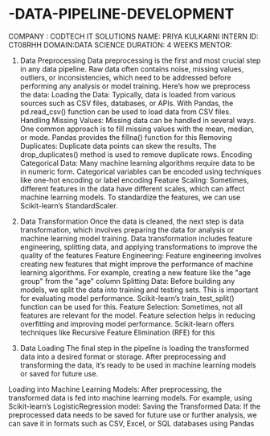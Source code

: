 # -DATA-PIPELINE-DEVELOPMENT
COMPANY : CODTECH IT SOLUTIONS
NAME: PRIYA KULKARNI
INTERN ID: CT08RHH
DOMAIN:DATA SCIENCE
DURATION: 4 WEEKS
MENTOR:


1. Data Preprocessing
Data preprocessing is the first and most crucial step in any data pipeline. Raw data often contains noise, missing values, outliers, or inconsistencies, which need to be addressed before performing any analysis or model training. Here’s how we preprocess the data:
Loading the Data: Typically, data is loaded from various sources such as CSV files, databases, or APIs. With Pandas, the pd.read_csv() function can be used to load data from CSV files.
Handling Missing Values: Missing data can be handled in several ways. One common approach is to fill missing values with the mean, median, or mode. Pandas provides the fillna() function for this
Removing Duplicates: Duplicate data points can skew the results. The drop_duplicates() method is used to remove duplicate rows.
Encoding Categorical Data: Many machine learning algorithms require data to be in numeric form. Categorical variables can be encoded using techniques like one-hot encoding or label encoding
Feature Scaling: Sometimes, different features in the data have different scales, which can affect machine learning models. To standardize the features, we can use Scikit-learn’s StandardScaler.

2. Data Transformation
Once the data is cleaned, the next step is data transformation, which involves preparing the data for analysis or machine learning model training. Data transformation includes feature engineering, splitting data, and applying transformations to improve the quality of the features
Feature Engineering: Feature engineering involves creating new features that might improve the performance of machine learning algorithms. For example, creating a new feature like the "age group" from the "age" column
Splitting Data: Before building any models, we split the data into training and testing sets. This is important for evaluating model performance. Scikit-learn’s train_test_split() function can be used for this.
Feature Selection: Sometimes, not all features are relevant for the model. Feature selection helps in reducing overfitting and improving model performance. Scikit-learn offers techniques like Recursive Feature Elimination (RFE) for this

3. Data Loading
The final step in the pipeline is loading the transformed data into a desired format or storage. After preprocessing and transforming the data, it’s ready to be used in machine learning models or saved for future use.

Loading into Machine Learning Models: After preprocessing, the transformed data is fed into machine learning models. For example, using Scikit-learn’s LogisticRegression model:
Saving the Transformed Data: If the preprocessed data needs to be saved for future use or further analysis, we can save it in formats such as CSV, Excel, or SQL databases using Pandas


